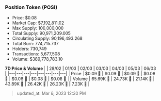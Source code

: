 
  ### Position Token (POSI)
  - Price: $0.08
  - Market Cap: $7,192,811.02
  - Max Supply: 100,000,000
  - Total Supply: 90,971,209.005
  - Circulating Supply: 90,196,493.268
  - Total Burn: 774,715.737
  - Holders: 730,749
  - Transactions: 5,677,508
  - Volume: $389,778,783.10

  **7D Price & Volume**
  | | 28&#x2F;02 | 01&#x2F;03 | 02&#x2F;03 | 03&#x2F;03 | 04&#x2F;03 | 05&#x2F;03 | 06&#x2F;03 |
  |---|---|---|---|---|---|---|---|
  | Price | $0.09 🚀 | $0.09 🚀 | $0.09 🔻 | $0.08 🔻 | $0.08 🔻 | $0.08 🔻 | $0.08 🔻 |
  | Volume | 65.69K 🚀 | 24.73K 🔻 | 21.14K 🔻 | 43.89K 🚀 | 26.42K 🔻 | 26.23K 🔻 | 7.23K 🔻 |

  > updated_at: Mar 6, 2023 12:30 PM
